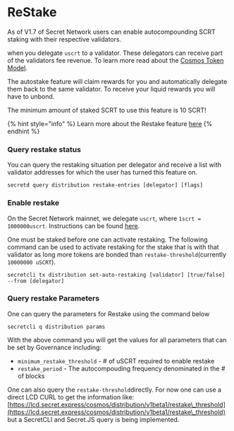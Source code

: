 # ReStake

As of V1.7 of Secret Network users can enable autocompounding SCRT staking with their respective validators.

when you delegate `uscrt` to a validator. These delegators can receive part of the validators fee revenue. To learn more read about the [Cosmos Token Model](https://github.com/cosmos/cosmos/raw/master/Cosmos\_Token\_Model.pdf).

The autostake feature will claim rewards for you and automatically delegate them back to the same validator. To receive your liquid rewards you will have to unbond.

The minimum amount of staked SCRT to use this feature is 10 SCRT!

{% hint style="info" %}
Learn more about the Restake feature [here](../../secret-contract-fundamentals/available-native-features-modules/auto-restaking.md)
{% endhint %}

### Query restake status <a href="#query-validators" id="query-validators"></a>

You can query the restaking situation per delegator and receive a list with validator addresses for which the user has turned this feature on.

```
secretd query distribution restake-entries [delegator] [flags]
```

### Enable restake <a href="#bond-tokens" id="bond-tokens"></a>

On the Secret Network mainnet, we delegate `uscrt`, where `1scrt = 1000000uscrt`. Instructions can be found [here](delegating.md).

One must be staked before one can activate restaking. The following command can be used to activate restaking for the stake that is with that validator as long more tokens are bonded than `restake-threshold`(currently `10000000 uSCRT`).

```
secretcli tx distribution set-auto-restaking [validator] [true/false] --from [delegator]
```

### Query restake Parameters

One can query the parameters for Restake using the command below

```
secretcli q distribution params
```

With the above command you will get the values for all parameters that can be set by Governance including:

* &#x20;`minimum_restake_threshold` - # of uSCRT required to enable restake
* `restake_period` - The autocompouding frequency denominated in the # of blocks

One can also query the `restake-threshold`directly. For now one can use a direct LCD CURL to get the information like: [https://lcd.secret.express/cosmos/distribution/v1beta1/restake\_threshold](https://lcd.secret.express/cosmos/distribution/v1beta1/restake\_threshold) but a SecretCLI and Secret.JS query is being implemented.

